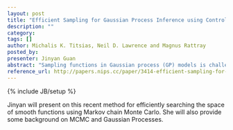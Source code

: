 ```yaml
---
layout: post
title: "Efficient Sampling for Gaussian Process Inference using Control Variables"
description: ""
category: 
tags: []
author: Michalis K. Titsias, Neil D. Lawrence and Magnus Rattray
posted_by: 
presenter: Jinyan Guan
abstract: "Sampling functions in Gaussian process (GP) models is challenging because of the highly correlated posterior distribution. We describe an efficient Markov chain Monte Carlo algorithm for sampling from the posterior process of the GP model. This algorithm uses control variables which are auxiliary function values that provide a low dimensional representation of the function. At each iteration, the algorithm proposes new values for the control variables and generates the function from the conditional GP prior. The control variable input locations are found by minimizing an objective function. We demonstrate the algorithm on regression and classification problems and we use it to estimate the parameters of a differential equation model of gene regulation."
reference_url: http://papers.nips.cc/paper/3414-efficient-sampling-for-gaussian-process-inference-using-control-variables.pdf
---
```

{% include JB/setup %}

Jinyan will present on this recent method for efficiently searching the space of smooth functions using Markov chain Monte Carlo.  She will also provide some background on MCMC and Gaussian Processes.
